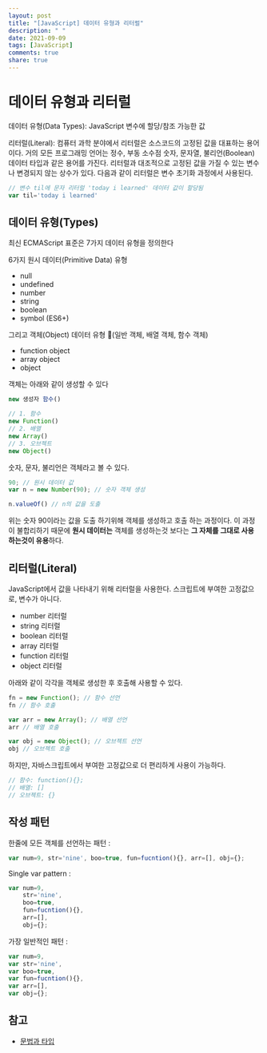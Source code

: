 ```yaml
---
layout: post
title: "[JavaScript] 데이터 유형과 리터럴"
description: " "
date: 2021-09-09
tags: [JavaScript]
comments: true
share: true
---
```


# 데이터 유형과 리터럴

데이터 유형(Data Types): JavaScript 변수에 할당/참조 가능한 값

리터럴(Literal): 컴퓨터 과학 분야에서 리터럴은 소스코드의 고정된 값을 대표하는 용어이다. 거의 모든 프로그래밍 언어는 정수, 부동 소수점 숫자, 문자열, 불리언(Boolean) 데이터 타입과 같은 용어를 가진다. 리터럴과 대조적으로 고정된 값을 가질 수 있는 변수나 변경되지 않는 상수가 있다. 다음과 같이 리터럴은 변수 초기화 과정에서 사용된다.

```js
// 변수 til에 문자 리터럴 'today i learned' 데이터 값이 할당됨
var til='today i learned'
```

## 데이터 유형(Types)

최신 ECMAScript 표준은 7가지 데이터 유형을 정의한다

6가지 원시 데이터(Primitive Data) 유형

- null
- undefined
- number
- string
- boolean
- symbol (ES6+)

그리고 객체(Object) 데이터 유형 (일반 객체, 배열 객체, 함수 객체)

- function object
- array object
- object

객체는 아래와 같이 생성할 수 있다

```js
new 생성자 함수()

// 1. 함수
new Function()
// 2. 배열
new Array()
// 3. 오브젝트
new Object()
```

숫자, 문자, 불리언은 객체라고 볼 수 있다.

```js
90; // 원시 데이터 값
var n = new Number(90); // 숫자 객체 생성

n.valueOf() // n의 값을 도출
```

위는 숫자 90이라는 값을 도출 하기위해 객체를 생성하고 호출 하는 과정이다. 이 과정이 불합리하기 때문에 **원시 데이터는** 객체를 생성하는것 보다는 **그 자체를 그대로 사용하는것이 유용**하다.

## 리터럴(Literal)

JavaScript에서 값을 나타내기 위해 리터럴을 사용한다. 스크립트에 부여한 고정값으로, 변수가 아니다.

- number 리터럴
- string 리터럴
- boolean 리터럴
- array 리터럴
- function 리터럴
- object 리터럴

아래와 같이 각각을 객체로 생성한 후 호출해 사용할 수 있다.

```js
fn = new Function(); // 함수 선언
fn // 함수 호출

var arr = new Array(); // 배열 선언
arr // 배열 호출

var obj = new Object(); // 오브젝트 선언
obj // 오브젝트 호출
```

하지만, 자바스크립트에서 부여한 고정값으로 더 편리하게 사용이 가능하다.

```js
// 함수: function(){};
// 배열: []
// 오브젝트: {}
```

## 작성 패턴

한줄에 모든 객체를 선언하는 패턴 :

```js
var num=9, str='nine', boo=true, fun=fucntion(){}, arr=[], obj={};
```

Single var pattern :

```js
var num=9, 
    str='nine', 
    boo=true,
    fun=fucntion(){},
    arr=[],
    obj={};
```

가장 일반적인 패턴 :

```js
var num=9, 
var str='nine', 
var boo=true,
var fun=fucntion(){},
var arr=[],
var obj={};
```

## 참고

- [문법과 타입](https://developer.mozilla.org/ko/docs/Web/JavaScript/Guide/Values,_variables,_and_literals)

